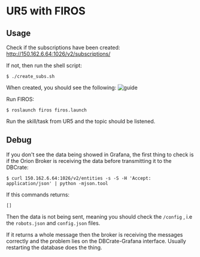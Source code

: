 # UR5 with FIROS

## Usage
Check if the subscriptions have been created:
http://150.162.6.64:1026/v2/subscriptions/

If not, then run the shell script:

``` $ ./create_subs.sh ```

When created, you should see the following:
![guide](https://user-images.githubusercontent.com/24254286/72857932-dd62e780-3c9d-11ea-8cbd-189a775c1014.png)

Run FIROS:

``` $ roslaunch firos firos.launch ```

Run the skill/task from UR5 and the topic should be listened.


## Debug
If you don't see the data being showed in Grafana, the first thing to check is if the Orion Broker is receiving the data before transmitting it to the DBCrate:

``` $ curl 150.162.6.64:1026/v2/entities -s -S -H 'Accept: application/json' | python -mjson.tool ```

If this commands returns:

``` [] ```

Then the data is not being sent, meaning you should check the ``` /config ``` , i.e the ``` robots.json ``` and ``` config.json ``` files.

If it returns a whole message then the broker is receiving the messages correctly and the problem lies on the DBCrate-Grafana interface. Usually restarting the database does the thing.